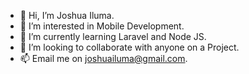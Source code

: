 - 👋 Hi, I’m Joshua Iluma.
- 👀 I’m interested in Mobile Development.
- 🌱 I’m currently learning Laravel and Node JS.
- 💞️ I’m looking to collaborate with anyone on a Project.
- 📫 Email me on joshuailuma@gmail.com.

<!---
Joshuailuma/Joshuailuma is a ✨ special ✨ repository because its `README.md` (this file) appears on your GitHub profile.
You can click the Preview link to take a look at your changes.
--->
